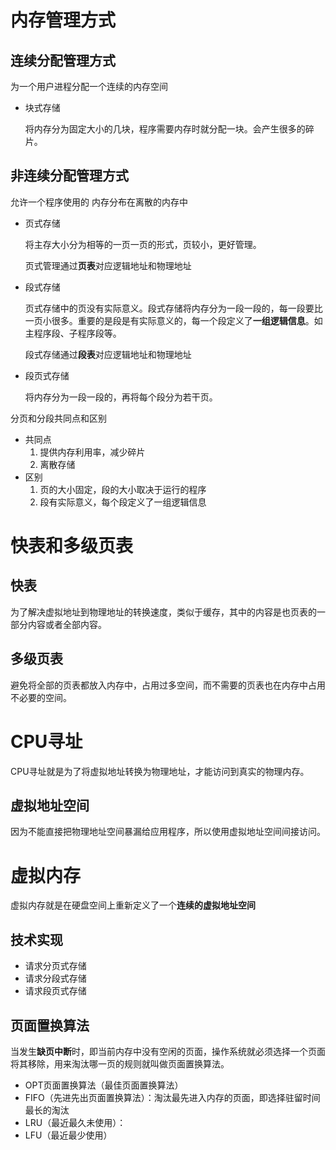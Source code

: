 # 内存管理方式

## 连续分配管理方式

为一个用户进程分配一个连续的内存空间

- 块式存储

  将内存分为固定大小的几块，程序需要内存时就分配一块。会产生很多的碎片。

## 非连续分配管理方式

允许一个程序使用的	内存分布在离散的内存中

- 页式存储

  将主存大小分为相等的一页一页的形式，页较小，更好管理。

  页式管理通过**页表**对应逻辑地址和物理地址

- 段式存储

  页式存储中的页没有实际意义。段式存储将内存分为一段一段的，每一段要比一页小很多。重要的是段是有实际意义的，每一个段定义了**一组逻辑信息**。如主程序段、子程序段等。

  段式存储通过**段表**对应逻辑地址和物理地址

- 段页式存储

  将内存分为一段一段的，再将每个段分为若干页。

分页和分段共同点和区别

- 共同点
  1. 提供内存利用率，减少碎片
  2. 离散存储
- 区别
  1. 页的大小固定，段的大小取决于运行的程序
  2. 段有实际意义，每个段定义了一组逻辑信息

# 快表和多级页表

## 快表

为了解决虚拟地址到物理地址的转换速度，类似于缓存，其中的内容是也页表的一部分内容或者全部内容。

## 多级页表

避免将全部的页表都放入内存中，占用过多空间，而不需要的页表也在内存中占用不必要的空间。

# CPU寻址

CPU寻址就是为了将虚拟地址转换为物理地址，才能访问到真实的物理内存。

## 虚拟地址空间

因为不能直接把物理地址空间暴漏给应用程序，所以使用虚拟地址空间间接访问。

# 虚拟内存

虚拟内存就是在硬盘空间上重新定义了一个**连续的虚拟地址空间**

## 技术实现

- 请求分页式存储
- 请求分段式存储
- 请求段页式存储

## 页面置换算法

当发生**缺页中断**时，即当前内存中没有空闲的页面，操作系统就必须选择一个页面将其移除，用来淘汰哪一页的规则就叫做页面置换算法。

- OPT页面置换算法（最佳页面置换算法）
- FIFO（先进先出页面置换算法）：淘汰最先进入内存的页面，即选择驻留时间最长的淘汰
- LRU（最近最久未使用）：
- LFU（最近最少使用）